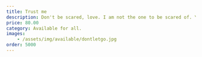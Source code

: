 ```yaml
---
title: Trust me
description: Don't be scared, love. I am not the one to be scared of. You know I will get away with it...
price: 80.00
category: Available for all.
images: 
    - /assets/img/available/dontletgo.jpg
order: 5000
---
```

